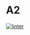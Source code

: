# A2
[![linter](https://github.com/Steven-Pan-1234/A2/workflows/linter/badge.svg)](https://github.com/marketplace/actions/super-linter)   

